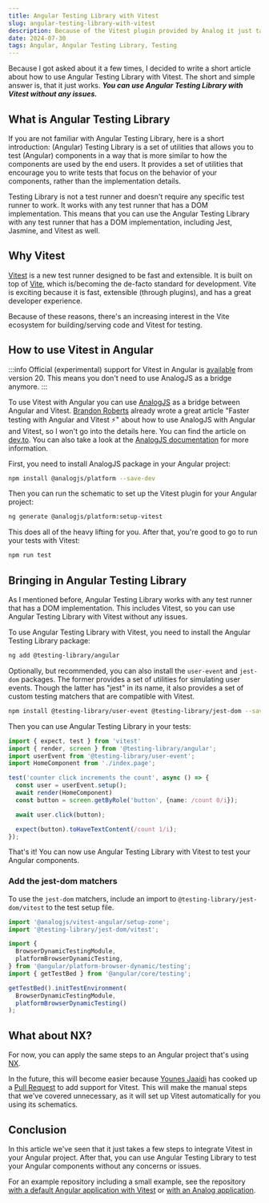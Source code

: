 ```yaml
---
title: Angular Testing Library with Vitest
slug: angular-testing-library-with-vitest
description: Because of the Vitest plugin provided by Analog it just takes a few steps and minutes to test your Angular components with Angular Testing Library.
date: 2024-07-30
tags: Angular, Angular Testing Library, Testing
---
```


Because I got asked about it a few times, I decided to write a short article about how to use Angular Testing Library with Vitest.
The short and simple answer is, that it just works.
**_You can use Angular Testing Library with Vitest without any issues._**

## What is Angular Testing Library

If you are not familiar with Angular Testing Library, here is a short introduction:
(Angular) Testing Library is a set of utilities that allows you to test (Angular) components in a way that is more similar to how the components are used by the end users. It provides a set of utilities that encourage you to write tests that focus on the behavior of your components, rather than the implementation details.

Testing Library is not a test runner and doesn't require any specific test runner to work.
It works with any test runner that has a DOM implementation.
This means that you can use the Angular Testing Library with any test runner that has a DOM implementation, including Jest, Jasmine, and Vitest as well.

## Why Vitest

[Vitest](https://vitest.dev/) is a new test runner designed to be fast and extensible.
It is built on top of [Vite](https://vitejs.dev/), which is/becoming the de-facto standard for development.
Vite is exciting because it is fast, extensible (through plugins), and has a great developer experience.

Because of these reasons, there's an increasing interest in the Vite ecosystem for building/serving code and Vitest for testing.

## How to use Vitest in Angular

:::info
Official (experimental) support for Vitest in Angular is [available](https://angular.dev/guide/testing/unit-tests) from version 20. This means you don't need to use AnalogJS as a bridge anymore.
:::

To use Vitest with Angular you can use [AnalogJS](https://analogjs.org/) as a bridge between Angular and Vitest.
[Brandon Roberts](https://twitter.com/brandontroberts) already wrote a great article "Faster testing with Angular and Vitest ⚡️" about how to use AnalogJS with Angular and Vitest, so I won't go into the details here.
You can find the article on [dev.to](https://dev.to/brandontroberts/faster-testing-with-angular-and-vitest-274n).
You can also take a look at the [AnalogJS documentation](https://analogjs.org/docs/features/testing/vitest) for more information.

First, you need to install AnalogJS package in your Angular project:

```bash
npm install @analogjs/platform --save-dev
```

Then you can run the schematic to set up the Vitest plugin for your Angular project:

```bash
ng generate @analogjs/platform:setup-vitest
```

This does all of the heavy lifting for you.
After that, you're good to go to run your tests with Vitest:

```bash
npm run test
```

## Bringing in Angular Testing Library

As I mentioned before, Angular Testing Library works with any test runner that has a DOM implementation.
This includes Vitest, so you can use Angular Testing Library with Vitest without any issues.

To use Angular Testing Library with Vitest, you need to install the Angular Testing Library package:

```bash
ng add @testing-library/angular
```

Optionally, but recommended, you can also install the `user-event` and `jest-dom` packages.
The former provides a set of utilities for simulating user events.
Though the latter has "jest" in its name, it also provides a set of custom testing matchers that are compatible with Vitest.

```bash
npm install @testing-library/user-event @testing-library/jest-dom --save-dev
```

Then you can use Angular Testing Library in your tests:

```ts:example.spec.ts
import { expect, test } from 'vitest'
import { render, screen } from '@testing-library/angular';
import userEvent from '@testing-library/user-event';
import HomeComponent from './index.page';

test('counter click increments the count', async () => {
  const user = userEvent.setup();
  await render(HomeComponent)
  const button = screen.getByRole('button', {name: /count 0/i});

  await user.click(button);

  expect(button).toHaveTextContent(/count 1/i);
});
```

That's it! You can now use Angular Testing Library with Vitest to test your Angular components.

### Add the jest-dom matchers

To use the `jest-dom` matchers, include an import to `@testing-library/jest-dom/vitest` to the test setup file.

```ts{2}:test-setup.ts
import '@analogjs/vitest-angular/setup-zone';
import '@testing-library/jest-dom/vitest';

import {
  BrowserDynamicTestingModule,
  platformBrowserDynamicTesting,
} from '@angular/platform-browser-dynamic/testing';
import { getTestBed } from '@angular/core/testing';

getTestBed().initTestEnvironment(
  BrowserDynamicTestingModule,
  platformBrowserDynamicTesting()
);
```

## What about NX?

For now, you can apply the same steps to an Angular project that's using [NX](https://nx.dev/).

In the future, this will become easier because [Younes Jaaidi](https://x.com/yjaaidi) has cooked up a [Pull Request](https://github.com/nrwl/nx/pull/27311) to add support for Vitest. This will make the manual steps that we've covered unnecessary, as it will set up Vitest automatically for you using its schematics.

## Conclusion

In this article we've seen that it just takes a few steps to integrate Vitest in your Angular project.
After that, you can use Angular Testing Library to test your Angular components without any concerns or issues.

For an example repository including a small example, see the repository [with a default Angular application with Vitest](https://github.com/timdeschryver/vitest-angular-testing-library) or [with an Analog application](https://github.com/timdeschryver/AnalogAngularTestingLibrary).
